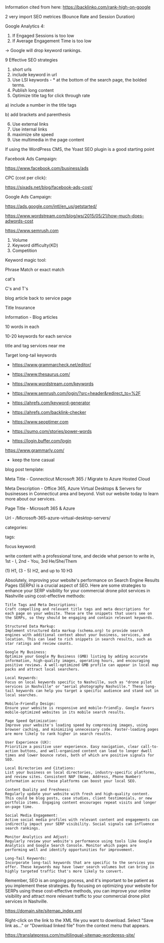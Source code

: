Information cited from here: https://backlinko.com/rank-high-on-google

2 very import SEO metrices (Bounce Rate and Session Duration)

Google Analytics 4:

1) If Engaged Sessions is too low
2) If Average Engagement Time is too low

-> Google will drop keyword rankings.

9 Effective SEO strategies 

1. short urls
2. include keyword in url
3. Use LSI keywords - * at the bottom of the search page, the bolded terms.
4. Publish long content
5. Optimize title tag for click through rate

  a) include a number in the title tags
  
  b) add brackets and parenthesis 
  
6. Use external links
7. Use internal links
8. maximize site speed
9. Use multimedia in the page content

If using the WordPress CMS, the Yoast SEO plugin is a good starting point


Facebook Ads Campaign:

https://www.facebook.com/business/ads

CPC (cost per click): 

https://sixads.net/blog/facebook-ads-cost/


Google Ads Campaign: 

https://ads.google.com/intl/en_us/getstarted/

https://www.wordstream.com/blog/ws/2015/05/21/how-much-does-adwords-cost


https://www.semrush.com

1. Volume
2. Keyword difficulty(KD)
3. Competition

Keyword magic tool:

Phrase Match or exact match

cat's

C's and T's

blog article back to service page

Title Insurance


Information - Blog articles

10 words in each


10-20 keywords for each service

title and tag services near me

Target long-tail keywords

* https://www.grammarcheck.net/editor/
* https://www.thesaurus.com/
* https://www.wordstream.com/keywords

* https://www.semrush.com/login/?src=header&redirect_to=%2F

* https://ahrefs.com/keyword-generator
* https://ahrefs.com/backlink-checker

* https://www.seoptimer.com
* https://sumo.com/stories/power-words
* https://login.buffer.com/login



https://www.grammarly.com/

* keep the tone casual


blog post template:

Meta Title - Connecticut Microsoft 365 / Migrate to Azure Hosted Cloud

Meta Description - Office 365, Azure Virtual Desktops & Servers for businesses in Connecticut area and beyond. Visit our website today to learn more about our services.

Page Title - Microsoft 365 & Azure

Url - /Microsoft-365-azure-virtual-desktop-servers/


categories:


tags:


focus keyword:


write content with a professional tone, and decide what person to write in, 1st - I, 2nd - You, 3rd He/She/Them

(1) H1, (3 - 5) H2, and up to 10 H3

Absolutely, improving your website's performance on Search Engine Results Pages (SERPs) is a crucial aspect of SEO. Here are some strategies to enhance your SERP visibility for your commercial drone pilot services in Nashville using cost-effective methods:

    Title Tags and Meta Descriptions:
    Craft compelling and relevant title tags and meta descriptions for each page on your website. These are the snippets that users see on the SERPs, so they should be engaging and contain relevant keywords.

    Structured Data Markup:
    Implement structured data markup (schema.org) to provide search engines with additional context about your business, services, and location. This can lead to rich snippets in search results, such as star ratings and review counts.

    Google My Business:
    Optimize your Google My Business (GMB) listing by adding accurate information, high-quality images, operating hours, and encouraging positive reviews. A well-optimized GMB profile can appear in local map packs and attract local searchers.

    Local Keywords:
    Focus on local keywords specific to Nashville, such as "drone pilot services in Nashville" or "aerial photography Nashville." These long-tail keywords can help you target a specific audience and stand out in local searches.

    Mobile-Friendly Design:
    Ensure your website is responsive and mobile-friendly. Google favors mobile-optimized websites in its mobile search results.

    Page Speed Optimization:
    Improve your website's loading speed by compressing images, using browser caching, and minimizing unnecessary code. Faster-loading pages are more likely to rank higher in search results.

    User Experience (UX):
    Prioritize a positive user experience. Easy navigation, clear call-to-action buttons, and well-organized content can lead to longer dwell times and lower bounce rates, both of which are positive signals for SEO.

    Local Directories and Citations:
    List your business on local directories, industry-specific platforms, and review sites. Consistent NAP (Name, Address, Phone Number) information across these platforms can boost your local SEO.

    Content Quality and Freshness:
    Regularly update your website with fresh and high-quality content. This could be blog posts, case studies, client testimonials, or new portfolio items. Engaging content encourages repeat visits and longer on-page time.

    Social Media Engagement:
    Active social media profiles with relevant content and engagements can indirectly impact your SERP visibility. Social signals can influence search rankings.

    Monitor Analytics and Adjust:
    Regularly review your website's performance using tools like Google Analytics and Google Search Console. Monitor which pages are performing well and identify opportunities for improvement.

    Long-Tail Keywords:
    Incorporate long-tail keywords that are specific to the services you offer. These keywords may have lower search volumes but can bring in highly targeted traffic that's more likely to convert.

Remember, SEO is an ongoing process, and it's important to be patient as you implement these strategies. By focusing on optimizing your website for SERPs using these cost-effective methods, you can improve your online visibility and attract more relevant traffic to your commercial drone pilot services in Nashville.

https://domain.site/sitemap_index.xml

Right-click on the link to the XML file you want to download.
Select "Save link as..." or "Download linked file" from the context menu that appears.


https://translatepress.com/multilingual-sitemap-wordpress-site/






